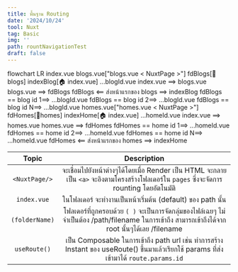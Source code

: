 ```yaml
---
title: พื้นฐาน Routing
date: '2024/10/24'
tool: Nuxt
tag: Basic
img: ''
path: rountNavigationTest
draft: false
---
```



<mermaid>
flowchart LR
        index.vue
        blogs.vue["blogs.vue
        < NuxtPage >"]
        fdBlogs[📁blogs]
        indexBlog[🏠 index.vue]
        ...blogId.vue
        index.vue ==> blogs.vue
        blogs.vue ==> fdBlogs
        fdBlogs <== ส่งหน้าแรกของ blogs ==> indexBlog
        fdBlogs == blog id 1==> ...blogId.vue
        fdBlogs == blog id 2==> ...blogId.vue
        fdBlogs == blog id N==> ...blogId.vue
        homes.vue["homes.vue
        < NuxtPage >"]
        fdHomes[📁homes]
        indexHome[🏠 index.vue]
        ...homeId.vue
        index.vue ==> homes.vue
        homes.vue ==> fdHomes
        fdHomes == home id 1==> ...homeId.vue
        fdHomes == home id 2==> ...homeId.vue
        fdHomes == home id N==> ...homeId.vue
        fdHomes <== ส่งหน้าแรกของ homes ==> indexHome
</mermaid>

|Topic|Description|
|:---:|:---:|
| `<NuxtPage/>` | จะเชื่อมไปยังหน้าต่างๆได้โดยเมื่อ Render เป็น HTML จะกลายเป็น `<a>` จะอิงตามโครงสร้างโฟลเดอร์ใน `pages` ซึ่งจะจัดการ rounting โดยอัตโนมัติ|
| `index.vue` |ในโฟลเดอร์ จะทำงานเป็นหน้าเริ่มต้น (default) ของ path นั้น|
| `(folderName)` |โฟลเดอร์ที่ถูกครอบด้วย `( )` จะเป็นการจัดกลุ่มของไฟล์เฉยๆ ไม่จำเป็นต้อง /path/filename ในการเข้าถึง สามารถเข้าถึงได้จาก root นั้นๆได้เลย /filename|
|`useRoute()`| เป็น Composable ในการเข้าถึง path url เช่น ทำการสร้าง Instant ของ useRoute() ขึ้นมาแล้วเรียกใช้ params ที่ส่งเข้ามาได้ `route.params.id`|

